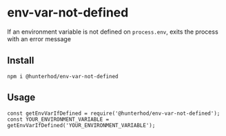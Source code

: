 # env-var-not-defined
If an environment variable is not defined on `process.env`, exits the process with an error message
## Install
`npm i @hunterhod/env-var-not-defined`
## Usage
```
const getEnvVarIfDefined = require('@hunterhod/env-var-not-defined');
const YOUR_ENVIRONMENT_VARIABLE = getEnvVarIfDefined('YOUR_ENVIRONMENT_VARIABLE');
```
